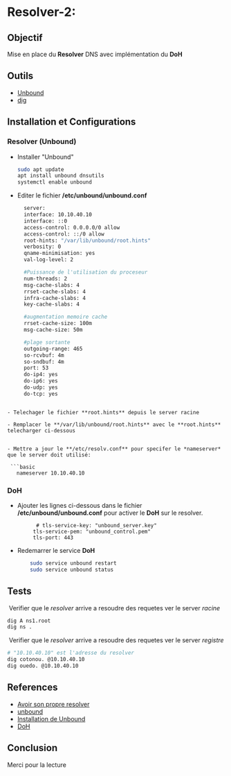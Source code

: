 # Resolver-2:
## Objectif

Mise en place du **Resolver** DNS avec implémentation du **DoH**

## Outils
- [Unbound](https://nlnetlabs.nl/projects/unbound/about/)
- [dig](https://packages.debian.org/buster/dnsutils)

## Installation et Configurations

### Resolver (Unbound)
- Installer "Unbound"

  ```bash
  sudo apt update
  apt install unbound dnsutils 
  systemctl enable unbound
  ```

- Editer le fichier **/etc/unbound/unbound.conf**

  ```bash
    server:
    interface: 10.10.40.10
    interface: ::0
    access-control: 0.0.0.0/0 allow
    access-control: ::/0 allow
    root-hints: "/var/lib/unbound/root.hints"
    verbosity: 0
    qname-minimisation: yes
    val-log-level: 2

    #Puissance de l'utilisation du proceseur
    num-threads: 2
    msg-cache-slabs: 4
    rrset-cache-slabs: 4
    infra-cache-slabs: 4
    key-cache-slabs: 4

    #augmentation memoire cache  
    rrset-cache-size: 100m
    msg-cache-size: 50m

    #plage sortante 
    outgoing-range: 465
    so-rcvbuf: 4m
    so-sndbuf: 4m
    port: 53
    do-ip4: yes
    do-ip6: yes
    do-udp: yes
    do-tcp: yes
 ```

 - Telechager le fichier **root.hints** depuis le server racine

 - Remplacer le **/var/lib/unbound/root.hints** avec le **root.hints** telecharger ci-dessous


 - Mettre a jour le **/etc/resolv.conf** pour specifer le *nameserver* que le server doit utilisé:

  ```basic
    nameserver 10.10.40.10
  ```

### DoH

- Ajouter les lignes ci-dessous dans le fichier **/etc/unbound/unbound.conf** pour activer le **DoH** sur le resolver. 
  
  ```basic
        # tls-service-key: "unbound_server.key"
       tls-service-pem: "unbound_control.pem"
       tls-port: 443
  ```


- Redemarrer le service **DoH**

  ```bash
      sudo service unbound restart
      sudo service unbound status
  ```

## Tests

​	Verifier que le *resolver* arrive a resoudre des requetes ver le server *racine*

```bash
dig A ns1.root
dig ns .
```

​	Verifier que le *resolver* arrive a resoudre des requetes ver le server *registre*

```bash
# "10.10.40.10" est l'adresse du resolver
dig cotonou. @10.10.40.10
dig ouedo. @10.10.40.10
```



## References
- [Avoir son propre resolver](https://www.bortzmeyer.org/son-propre-resolveur-dns.html)
- [unbound](https://tools.ietf.org/id/draft-livingood-doh-implementation-risks-issues-03.html)
- [Installation de Unbound](https://jesuisadmin.fr/installer-resolveur-dns-unbound  )
- [DoH](https://blog.apnic.net/2020/12/14/dns-over-https-in-unbound/)

## Conclusion

Merci pour la lecture
